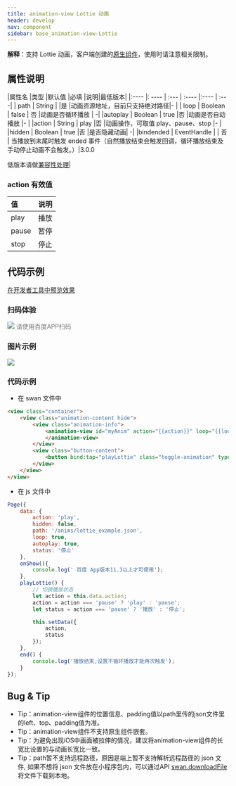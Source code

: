 ```yaml
---
title: animation-view Lottie 动画
header: develop
nav: component
sidebar: base_animation-view-Lottie
---
```




**解释**：支持 Lottie 动画，客户端创建的[原生组件](https://smartprogram.baidu.com/docs/develop/component/native/)，使用时请注意相关限制。

##  属性说明

|属性名 |类型  |默认值  |必填 |说明|最低版本|
|:---- |: ---- | :--- | :---- |:---- | :---|
| path | String  |  |是 |动画资源地址，目前只支持绝对路径|- |
| loop | Boolean  |  false | 否 |动画是否循环播放 | -|
|autoplay | Boolean | true	  |否 |动画是否自动播放	|- |
|action | String  |	  play |否 |动画操作，可取值 play、pause、stop	|- |
|hidden | Boolean  |  true |否 |是否隐藏动画| -|
|bindended | EventHandle |   | 否 | 当播放到末尾时触发 ended 事件（自然播放结束会触发回调，循环播放结束及手动停止动画不会触发。）|3.0.0<p>低版本请做<a href="https://smartprogram.baidu.com/docs/develop/swan/compatibility/">兼容性处理</a>|

###  action 有效值

| 值 | 说明 |
|:---- |:---- |
| play | 播放 |
| pause | 暂停 |
| stop | 停止 |

## 代码示例

<a href="swanide://fragment/aeaeb76fd22b927e125660e5f2ade00b1577362215935" title="在开发者工具中预览效果" target="_self">在开发者工具中预览效果</a>

### 扫码体验

<div class='scan-code-container'>
    <img src="https://b.bdstatic.com/miniapp/assets/images/doc_demo/animation-view.png" class="demo-qrcode-image" />
    <font color=#777 12px>请使用百度APP扫码</font>
</div>


###  图片示例

<div class="m-doc-custom-examples">
    <div class="m-doc-custom-examples-correct">
        <img src="https://b.bdstatic.com/miniapp/images/animation-view.gif">
    </div>
    <div class="m-doc-custom-examples-correct">
        <img src=" ">
    </div>
    <div class="m-doc-custom-examples-correct">
        <img src=" ">
    </div>
</div>

###  代码示例


* 在 swan 文件中

```html
<view class="container">
    <view class="animation-content hide">
        <view class="animation-info">
            <animation-view id="myAnim" action="{{action}}" loop="{{loop}}" hidden="{{hidden}}" class="controls hide" autoplay="{{autoplay}}" bind:ended="end" path="{{path}}">
            </animation-view>
        </view>
        <view class="button-content">
            <button bind:tap="playLottie" class="toggle-animation" type="primary" hover-stop-propagation="true">{{status}}lottie动画</button>
        </view>
    </view>
</view>

```
* 在 js 文件中

```javascript
Page({
    data: {
        action: 'play',
        hidden: false,
        path: '/anims/lottie_example.json',
        loop: true,
        autoplay: true,
        status: '停止'
    },
    onShow(){
        console.log(' 百度 App版本11.3以上才可使用');
    },
    playLottie() {
        // 切换播放状态
        let action = this.data.action;
        action = action === 'pause' ? 'play' : 'pause';
        let status = action === 'pause' ? '播放' : '停止';

        this.setData({
            action,
            status
        });
    },
    end() {
        console.log('播放结束,设置不循环播放才能再次触发');
    }
});
```

##  Bug & Tip

* Tip：animation-view组件的位置信息、padding值以path里传的json文件里的left、top、padding值为准。
* Tip：animation-view组件不支持原生组件嵌套。
* Tip：为避免出现iOS中画面被拉伸的情况，建议将animation-view组件的长宽比设置的与动画长宽比一致。
* Tip：path暂不支持远程路径，原因是端上暂不支持解析远程路径的 json 文件, 如果不想将 json 文件放在小程序包内，可以通过API [swan.downloadFile](https://smartprogram.baidu.com/docs/develop/api/net/downloadFile/)将文件下载到本地。
